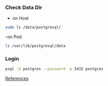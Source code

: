 ### Check Data Dir
- on Host
``` bash
sudo ls /data/postgresql/
```
-on Pod
``` bash
ls /var/lib/postgresql/data 
```
### Login
``` bash
psql -U postgres --password -p 5432 postgres
```
[References](https://www.digitalocean.com/community/tutorials/how-to-deploy-postgres-to-kubernetes-cluster)
